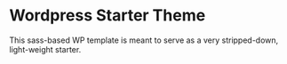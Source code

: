 # Wordpress Starter Theme
This sass-based WP template is meant to serve as a very stripped-down, light-weight starter. 
